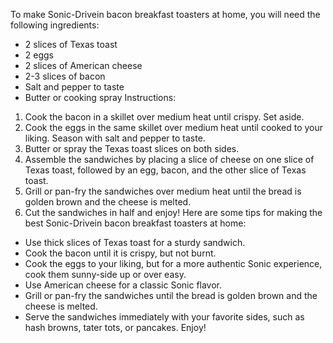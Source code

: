 ﻿To make Sonic-Drivein bacon breakfast toasters at home, you will need the following ingredients:
* 2 slices of Texas toast
* 2 eggs
* 2 slices of American cheese
* 2-3 slices of bacon
* Salt and pepper to taste
* Butter or cooking spray
Instructions:
1. Cook the bacon in a skillet over medium heat until crispy. Set aside.
2. Cook the eggs in the same skillet over medium heat until cooked to your liking. Season with salt and pepper to taste.
3. Butter or spray the Texas toast slices on both sides.
4. Assemble the sandwiches by placing a slice of cheese on one slice of Texas toast, followed by an egg, bacon, and the other slice of Texas toast.
5. Grill or pan-fry the sandwiches over medium heat until the bread is golden brown and the cheese is melted.
6. Cut the sandwiches in half and enjoy!
Here are some tips for making the best Sonic-Drivein bacon breakfast toasters at home:
* Use thick slices of Texas toast for a sturdy sandwich.
* Cook the bacon until it is crispy, but not burnt.
* Cook the eggs to your liking, but for a more authentic Sonic experience, cook them sunny-side up or over easy.
* Use American cheese for a classic Sonic flavor.
* Grill or pan-fry the sandwiches until the bread is golden brown and the cheese is melted.
* Serve the sandwiches immediately with your favorite sides, such as hash browns, tater tots, or pancakes.
Enjoy!